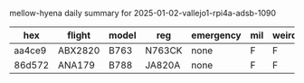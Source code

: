 mellow-hyena daily summary for 2025-01-02-vallejo1-rpi4a-adsb-1090

|hex|flight|model|reg|emergency|mil|weirdo|
|--|--|--|--|--|--|--|
|aa4ce9|ABX2820|B763|N763CK|none|F|F|
|86d572|ANA179|B788|JA820A|none|F|F|

